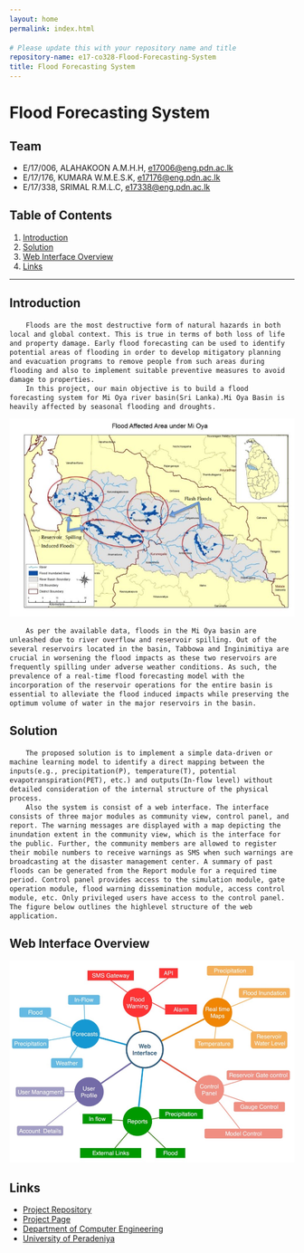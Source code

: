 ```yaml
---
layout: home
permalink: index.html

# Please update this with your repository name and title
repository-name: e17-co328-Flood-Forecasting-System
title: Flood Forecasting System
---
```


# Flood Forecasting System

## Team

- E/17/006, ALAHAKOON A.M.H.H, [e17006@eng.pdn.ac.lk](mailto:e17006@eng.pdn.ac.lk)
- E/17/176, KUMARA W.M.E.S.K, [e17176@eng.pdn.ac.lk](mailto:e17176@eng.pdn.ac.lk)
- E/17/338, SRIMAL R.M.L.C, [e17338@eng.pdn.ac.lk](mailto:e17338@eng.pdn.ac.lk)

## Table of Contents

1. [Introduction](#introduction)
2. [Solution](#Solution)
3. [Web Interface Overview](#web-Interface-Overview)
4. [Links](#links)

---

## Introduction

        Floods are the most destructive form of natural hazards in both local and global context. This is true in terms of both loss of life and property damage. Early flood forecasting can be used to identify potential areas of flooding in order to develop mitigatory planning and evacuation programs to remove people from such areas during flooding and also to implement suitable preventive measures to avoid damage to properties.
        In this project, our main objective is to build a flood forecasting system for Mi Oya river basin(Sri Lanka).Mi Oya Basin is heavily affected by seasonal flooding and droughts.

![Flood afected areas](images/FloodAffectedAreas.jpg)

        As per the available data, floods in the Mi Oya basin are unleashed due to river overflow and reservoir spilling. Out of the several reservoirs located in the basin, Tabbowa and Inginimitiya are crucial in worsening the flood impacts as these two reservoirs are frequently spilling under adverse weather conditions. As such, the prevalence of a real-time flood forecasting model with the incorporation of the reservoir operations for the entire basin is essential to alleviate the flood induced impacts while preserving the optimum volume of water in the major reservoirs in the basin.

## Solution

        The proposed solution is to implement a simple data-driven or machine learning model to identify a direct mapping between the inputs(e.g., precipitation(P), temperature(T), potential evapotranspiration(PET), etc.) and outputs(In-flow level) without detailed consideration of the internal structure of the physical process.
        Also the system is consist of a web interface. The interface consists of three major modules as community view, control panel, and report. The warning messages are displayed with a map depicting the inundation extent in the community view, which is the interface for the public. Further, the community members are allowed to register their mobile numbers to receive warnings as SMS when such warnings are broadcasting at the disaster management center. A summary of past floods can be generated from the Report module for a required time period. Control panel provides access to the simulation module, gate operation module, flood warning dissemination module, access control module, etc. Only privileged users have access to the control panel. The figure below outlines the highlevel structure of the web application.

## Web Interface Overview

![web application structure](images/WebAppOverView.jpg)

## Links

- [Project Repository](https://github.com/cepdnaclk/e17-co328-Flood-Forecasting-System)
- [Project Page](https://cepdnaclk.github.io/e17-co328-Flood-Forecasting-System/)
- [Department of Computer Engineering](http://www.ce.pdn.ac.lk/)
- [University of Peradeniya](https://eng.pdn.ac.lk/)
